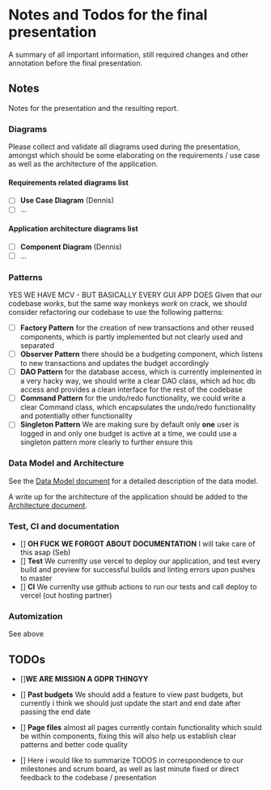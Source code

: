 # Notes and Todos for the final presentation

A summary of all important information, still required changes and other annotation before the final presentation.

## **Notes**

Notes for the presentation and the resulting report.
### Diagrams

Please collect and validate all diagrams used during the presentation, amongst which should be some elaborating on the requirements / use case as well as the architecture of the application.

#### Requirements related diagrams list
 - [ ] **Use Case Diagram** (Dennis)
 - [ ] ...

#### Application architecture diagrams list
 - [ ] **Component Diagram** (Dennis)
 - [ ] ...

### Patterns
YES WE HAVE MCV - BUT BASICALLY EVERY GUI APP DOES
Given that our codebase *works*, but the same way monkeys *work* on crack, we should consider refactoring our codebase to use the following patterns:

 - [ ] **Factory Pattern** for the creation of new transactions and other reused components, which is partly implemented but not clearly used and separated
 - [ ] **Observer Pattern** there should be a budgeting component, which listens to new transactions and updates the budget accordingly
 - [ ] **DAO Pattern**  for the database access, which is currently implemented in a very hacky way, we should write a clear DAO class, which ad hoc db access and provides a clean interface for the rest of the codebase
 - [ ] **Command Pattern** for the undo/redo functionality, we could write a clear Command class, which encapsulates the undo/redo functionality and potentially other functionality
 - [ ] **Singleton Pattern** We are making sure by default only **one** user is logged in and only one budget is active at a time, we could use a singleton pattern more clearly to further ensure this

### Data Model and Architecture

See the [Data Model document](Datamodel.md) for a detailed description of the data model.

A write up for the architecture of the application should be added to the [Architecture document](Architecture.md).

### Test, CI and documentation

 - [] **OH FUCK WE FORGOT ABOUT DOCUMENTATION** I will take care of this asap (Seb)
 - [] **Test** We currenlty use vercel to deploy our application, and test every build and preview for successful builds and linting errors upon pushes to master
 - [] **CI** We currenlty use github actions to run our tests and call deploy to vercel (out hosting partner)

### Automization

See above

## TODOs 

 - []**WE ARE MISSIGN A GDPR THINGYY**
 - [] **Past budgets** We should add a feature to view past budgets, but currently i think we should just update the start and end date after passing the end date
 - [] **Page files** almost all pages currently contain functionality which sould be within components, fixing this will also help us establish clear patterns and better code quality

 - [] Here i would like to summarize TODOS in correspondence to our milestones and scrum board, as well as last minute fixed or direct feedback to the codebase / presentation


